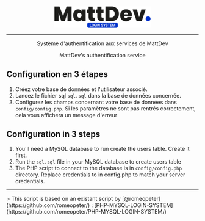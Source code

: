<br>
<p align="center">
    <img height="auto" width="50%" src="https://raw.githubusercontent.com/EpikCloudFR/mdv-login/main/assets/img/mdv_package_logo.png" />
</p>
<hr>

<p align="center">Système d'authentification aux services de MattDev</p>
<p align="center">MattDev's authentification service</p>

## Configuration en 3 étapes

1. Créez votre base de données et l'utilisateur associé. 
2. Lancez le fichier sql `sql.sql` dans la base de données concernée.
3. Configurez les champs concernant votre base de données dans `config/config.php`. Si les paramètres ne sont pas rentrés correctement, cela vous affichera un message d'erreur

## Configuration in 3 steps

1. You'll need a MySQL database to run create the users table. Create it first.
2. Run the `sql.sql` file in your MySQL database to create users table
3. The PHP script to connect to the database is in `config/config.php` directory. Replace credentials to in config.php to match your server credentials.

<hr>
> This script is based on an existant script by [@romeopeter](https://github.com/romeopeter/) : [PHP-MYSQL-LOGIN-SYSTEM](https://github.com/romeopeter/PHP-MYSQL-LOGIN-SYSTEM/)







